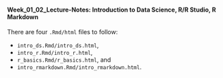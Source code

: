 
#### Week_01_02_Lecture-Notes: Introduction to Data Science, R/R Studio, R Markdown

There are four `.Rmd/html` files to follow:
 - `intro_ds.Rmd/intro_ds.html`,
 - `intro_r.Rmd/intro_r.html`,
 - `r_basics.Rmd/r_basics.html`, and
 - `intro_rmarkdown.Rmd/intro_rmarkdown.html`.

